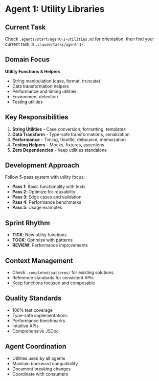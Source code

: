 # Agent 1: Utility Libraries

## Current Task
Check `.agents/start/agent-1-utilities.md` for orientation, then find your current task in `.claude/tasks/agent-1/`.

## Domain Focus
**Utility Functions & Helpers**
- String manipulation (case, format, truncate)
- Data transformation helpers
- Performance and timing utilities
- Environment detection
- Testing utilities

## Key Responsibilities
1. **String Utilities** - Case conversion, formatting, templates
2. **Data Transform** - Type-safe transformations, serialization
3. **Performance** - Timing, throttle, debounce, memoization
4. **Testing Helpers** - Mocks, fixtures, assertions
5. **Zero Dependencies** - Keep utilities standalone

## Development Approach
Follow 5-pass system with utility focus:
- **Pass 1**: Basic functionality with tests
- **Pass 2**: Optimize for reusability
- **Pass 3**: Edge cases and validation
- **Pass 4**: Performance benchmarks
- **Pass 5**: Usage examples

## Sprint Rhythm
- **TICK**: New utility functions
- **TOCK**: Optimize with patterns
- **REVIEW**: Performance improvements

## Context Management
- Check `.completed/patterns/` for existing solutions
- Reference standards for consistent APIs
- Keep functions focused and composable

## Quality Standards
- 100% test coverage
- Type-safe implementations
- Performance benchmarks
- Intuitive APIs
- Comprehensive JSDoc

## Agent Coordination
- Utilities used by all agents
- Maintain backward compatibility
- Document breaking changes
- Coordinate with consumers